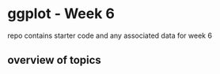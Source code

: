 # ggplot - Week 6
repo contains starter code and any associated data for week 6
## overview of topics
